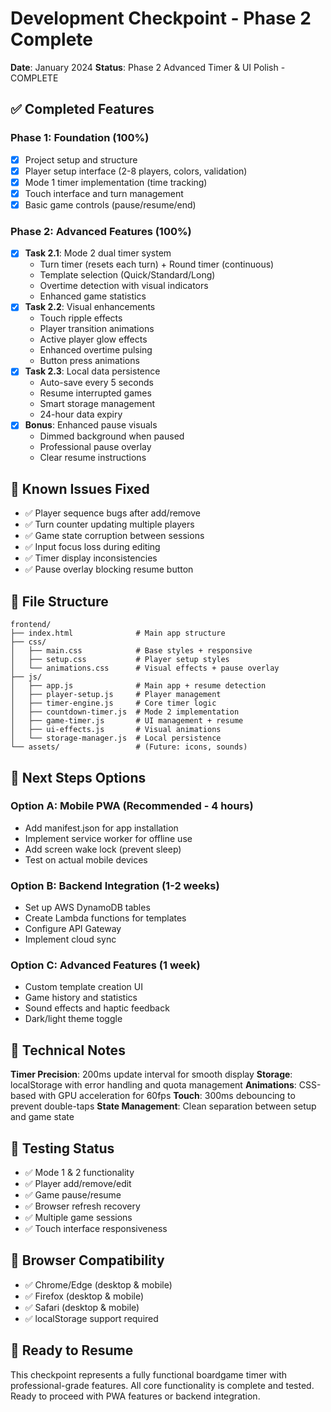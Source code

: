 # Development Checkpoint - Phase 2 Complete

**Date**: January 2024
**Status**: Phase 2 Advanced Timer & UI Polish - COMPLETE

## ✅ Completed Features

### Phase 1: Foundation (100%)
- [x] Project setup and structure
- [x] Player setup interface (2-8 players, colors, validation)
- [x] Mode 1 timer implementation (time tracking)
- [x] Touch interface and turn management
- [x] Basic game controls (pause/resume/end)

### Phase 2: Advanced Features (100%)
- [x] **Task 2.1**: Mode 2 dual timer system
  - Turn timer (resets each turn) + Round timer (continuous)
  - Template selection (Quick/Standard/Long)
  - Overtime detection with visual indicators
  - Enhanced game statistics
- [x] **Task 2.2**: Visual enhancements
  - Touch ripple effects
  - Player transition animations
  - Active player glow effects
  - Enhanced overtime pulsing
  - Button press animations
- [x] **Task 2.3**: Local data persistence
  - Auto-save every 5 seconds
  - Resume interrupted games
  - Smart storage management
  - 24-hour data expiry
- [x] **Bonus**: Enhanced pause visuals
  - Dimmed background when paused
  - Professional pause overlay
  - Clear resume instructions

## 🐛 Known Issues Fixed
- ✅ Player sequence bugs after add/remove
- ✅ Turn counter updating multiple players
- ✅ Game state corruption between sessions
- ✅ Input focus loss during editing
- ✅ Timer display inconsistencies
- ✅ Pause overlay blocking resume button

## 📁 File Structure
```
frontend/
├── index.html              # Main app structure
├── css/
│   ├── main.css            # Base styles + responsive
│   ├── setup.css           # Player setup styles
│   └── animations.css      # Visual effects + pause overlay
├── js/
│   ├── app.js              # Main app + resume detection
│   ├── player-setup.js     # Player management
│   ├── timer-engine.js     # Core timer logic
│   ├── countdown-timer.js  # Mode 2 implementation
│   ├── game-timer.js       # UI management + resume
│   ├── ui-effects.js       # Visual animations
│   └── storage-manager.js  # Local persistence
└── assets/                 # (Future: icons, sounds)
```

## 🎯 Next Steps Options

### Option A: Mobile PWA (Recommended - 4 hours)
- Add manifest.json for app installation
- Implement service worker for offline use
- Add screen wake lock (prevent sleep)
- Test on actual mobile devices

### Option B: Backend Integration (1-2 weeks)
- Set up AWS DynamoDB tables
- Create Lambda functions for templates
- Configure API Gateway
- Implement cloud sync

### Option C: Advanced Features (1 week)
- Custom template creation UI
- Game history and statistics
- Sound effects and haptic feedback
- Dark/light theme toggle

## 🔧 Technical Notes

**Timer Precision**: 200ms update interval for smooth display
**Storage**: localStorage with error handling and quota management
**Animations**: CSS-based with GPU acceleration for 60fps
**Touch**: 300ms debouncing to prevent double-taps
**State Management**: Clean separation between setup and game state

## 🧪 Testing Status
- ✅ Mode 1 & 2 functionality
- ✅ Player add/remove/edit
- ✅ Game pause/resume
- ✅ Browser refresh recovery
- ✅ Multiple game sessions
- ✅ Touch interface responsiveness

## 📱 Browser Compatibility
- ✅ Chrome/Edge (desktop & mobile)
- ✅ Firefox (desktop & mobile)
- ✅ Safari (desktop & mobile)
- ✅ localStorage support required

## 🚀 Ready to Resume
This checkpoint represents a fully functional boardgame timer with professional-grade features. All core functionality is complete and tested. Ready to proceed with PWA features or backend integration.